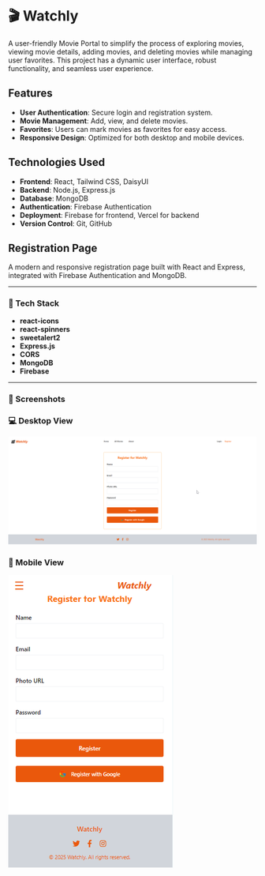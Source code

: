 # 🎬 Watchly

A user-friendly Movie Portal to simplify the process of exploring movies, viewing movie details, adding movies, and deleting movies while managing user favorites. This project has a dynamic user interface, robust functionality, and seamless user experience.

## Features
- **User Authentication**: Secure login and registration system.
- **Movie Management**: Add, view, and delete movies.
- **Favorites**: Users can mark movies as favorites for easy access.
- **Responsive Design**: Optimized for both desktop and mobile devices.

## Technologies Used
- **Frontend**: React, Tailwind CSS, DaisyUI
- **Backend**: Node.js, Express.js
- **Database**: MongoDB
- **Authentication**: Firebase Authentication
- **Deployment**: Firebase for frontend, Vercel for backend
- **Version Control**: Git, GitHub

## Registration Page

A modern and responsive registration page built with React and Express, integrated with Firebase Authentication and MongoDB.

---

### 🧰 Tech Stack

- **react-icons**
- **react-spinners**
- **sweetalert2**
- **Express.js**
- **CORS**
- **MongoDB**
- **Firebase**

---

### 📸 Screenshots

### 💻 Desktop View  
![Desktop View](./assets/registration_page_large_display.png)

### 📱 Mobile View  
![Mobile View](./assets/registration_page_small_display.png)